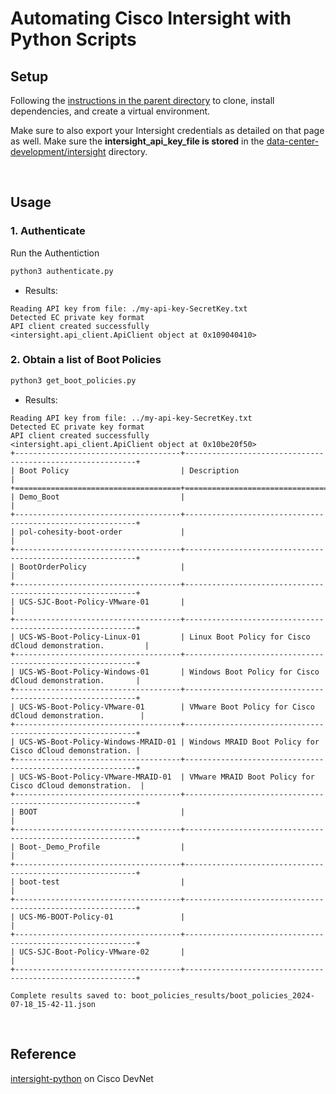 # Automating Cisco Intersight with Python Scripts


## Setup

Following the [instructions in the parent directory](https://github.com/xanderstevenson/data-center-development/tree/main/intersight#installation) to clone, install dependencies, and create a virtual environment.

Make sure to also export your Intersight credentials as detailed on that page as well. Make sure the **intersight_api_key_file is stored** in the [data-center-development/intersight](https://github.com/xanderstevenson/data-center-development/tree/main/intersight) directory.

<br>

## Usage

### 1. Authenticate

Run the Authentiction

```bash
python3 authenticate.py
```

- Results:

```
Reading API key from file: ./my-api-key-SecretKey.txt
Detected EC private key format
API client created successfully
<intersight.api_client.ApiClient object at 0x109040410>
```

### 2. Obtain a list of Boot Policies

```bash
python3 get_boot_policies.py
```

- Results:

```
Reading API key from file: ../my-api-key-SecretKey.txt
Detected EC private key format
API client created successfully
<intersight.api_client.ApiClient object at 0x10be20f50>
+-------------------------------------+-----------------------------------------------------------+
| Boot Policy                         | Description                                               |
+=====================================+===========================================================+
| Demo_Boot                           |                                                           |
+-------------------------------------+-----------------------------------------------------------+
| pol-cohesity-boot-order             |                                                           |
+-------------------------------------+-----------------------------------------------------------+
| BootOrderPolicy                     |                                                           |
+-------------------------------------+-----------------------------------------------------------+
| UCS-SJC-Boot-Policy-VMware-01       |                                                           |
+-------------------------------------+-----------------------------------------------------------+
| UCS-WS-Boot-Policy-Linux-01         | Linux Boot Policy for Cisco dCloud demonstration.         |
+-------------------------------------+-----------------------------------------------------------+
| UCS-WS-Boot-Policy-Windows-01       | Windows Boot Policy for Cisco dCloud demonstration.       |
+-------------------------------------+-----------------------------------------------------------+
| UCS-WS-Boot-Policy-VMware-01        | VMware Boot Policy for Cisco dCloud demonstration.        |
+-------------------------------------+-----------------------------------------------------------+
| UCS-WS-Boot-Policy-Windows-MRAID-01 | Windows MRAID Boot Policy for Cisco dCloud demonstration. |
+-------------------------------------+-----------------------------------------------------------+
| UCS-WS-Boot-Policy-VMware-MRAID-01  | VMware MRAID Boot Policy for Cisco dCloud demonstration.  |
+-------------------------------------+-----------------------------------------------------------+
| BOOT                                |                                                           |
+-------------------------------------+-----------------------------------------------------------+
| Boot-_Demo_Profile                  |                                                           |
+-------------------------------------+-----------------------------------------------------------+
| boot-test                           |                                                           |
+-------------------------------------+-----------------------------------------------------------+
| UCS-M6-BOOT-Policy-01               |                                                           |
+-------------------------------------+-----------------------------------------------------------+
| UCS-SJC-Boot-Policy-VMware-02       |                                                           |
+-------------------------------------+-----------------------------------------------------------+

Complete results saved to: boot_policies_results/boot_policies_2024-07-18_15-42-11.json
```


<br>


## Reference

[intersight-python](https://github.com/CiscoDevNet/intersight-python?tab=readme-ov-file) on Cisco DevNet
